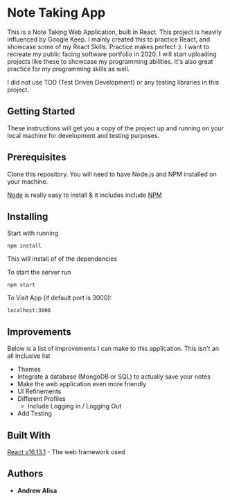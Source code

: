 # Note Taking App

This is a Note Taking Web Application, built in React. This project is heavily influenced by Google Keep. I mainly created this to practice React, and showcase some of my React Skills. Practice makes perfect :). I want to recreate my public facing software portfolio in 2020. I will start uploading projects like these to showcase my programming abilities. It's also great practice for my programming skills as well. 

I did not use TDD (Test Driven Development) or any testing libraries in this project. 


## Getting Started

These instructions will get you a copy of the project up and running on your local machine for development and testing purposes. 


## Prerequisites

Clone this repository. You will need to have Node.js and NPM installed on your machine.

[Node](http://nodejs.org/) is really easy to install & it includes include [NPM](https://npmjs.org/)  

## Installing

Start with running 

```
npm install
```
This will install of of the dependencies

To start the server run 
```
npm start
```

To Visit App (if default port is 3000): 
```
localhost:3000
```

## Improvements

Below is a list of improvements I can make to this application. This isn't an all inclusive list

* Themes 
* Integrate a database (MongoDB or SQL) to actually save your notes
* Make the web application even more friendly
* UI Refinements
* Different Profiles
  * Include Logging in / Logging Out
* Add Testing

## Built With

[React v16.13.1](https://reactjs.org/) - The web framework used

## Authors

* **Andrew Alisa** 
